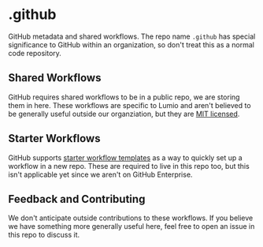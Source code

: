 # .github

GitHub metadata and shared workflows. The repo name `.github` has special significance to GitHub within an organization, so don't treat this as a normal code repository.

## Shared Workflows

GitHub requires shared workflows to be in a public repo, we are storing them in here. These workflows are specific to Lumio and aren't believed to be generally useful outside our organziation, but they are [MIT licensed](LICENSE).

## Starter Workflows

GitHub supports [starter workflow templates](https://docs.github.com/en/actions/learn-github-actions/creating-starter-workflows-for-your-organization) as a way to quickly set up a workflow in a new repo. These are required to live in this repo too, but this isn't applicable yet since we aren't on GitHub Enterprise.

## Feedback and Contributing

We don't anticipate outside contributions to these workflows. If you believe we have something more generally useful here, feel free to open an issue in this repo to discuss it.
